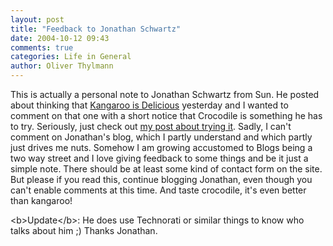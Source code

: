 ```yaml
---
layout: post
title: "Feedback to Jonathan Schwartz"
date: 2004-10-12 09:43
comments: true
categories: Life in General
author: Oliver Thylmann
---
```



This is actually a personal note to Jonathan Schwartz from Sun. He posted about thinking that [Kangaroo is Delicious](http://blogs.sun.com/roller/page/jonathan/20041011#kangaroo_is_delicious) yesterday and I wanted to comment on that one with a short notice that Crocodile is something he has to try. Seriously, just check out [my post about trying it](http://owt.typepad.com/blog/2004/09/crocodile_tasts.html). Sadly, I can't comment on Jonathan's blog, which I partly understand and which partly just drives me nuts. Somehow I am growing accustomed to Blogs being a two way street and I love giving feedback to some things and be it just a simple note. There should be at least some kind of contact form on the site. But please if you read this, continue blogging Jonathan, even though you can't enable comments at this time. And taste crocodile, it's even better than kangaroo!

&lt;b&gt;Update&lt;/b&gt;: He does use Technorati or similar things to know who talks about him ;) Thanks Jonathan.


